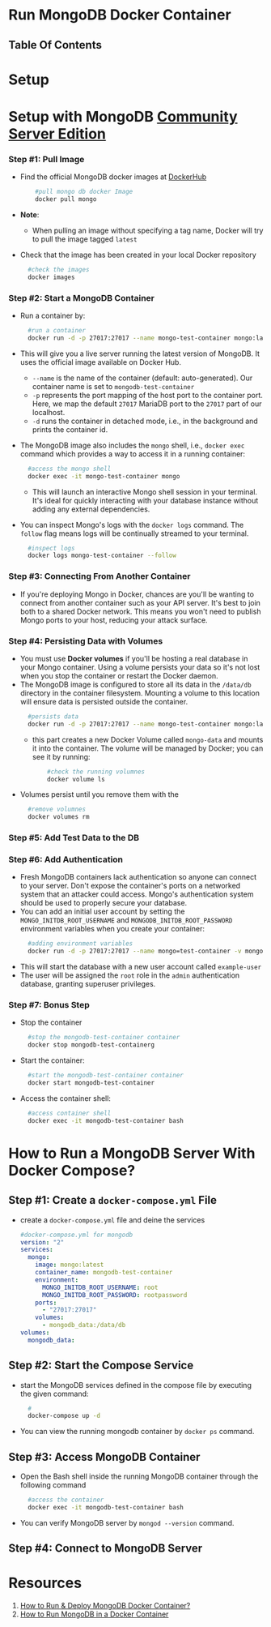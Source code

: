 # Run MongoDB Docker Container

## Table Of Contents

# Setup

# Setup with MongoDB [Community Server Edition](https://www.mongodb.com/try/download/community)

### Step #1: Pull Image

- Find the official MongoDB docker images at [DockerHub](https://hub.docker.com/_/mongo)
  ```sh
      #pull mongo db docker Image
      docker pull mongo
  ```
- **Note**:

  - When pulling an image without specifying a tag name, Docker will try to pull the image tagged `latest`

- Check that the image has been created in your local Docker repository

  ```sh
    #check the images
    docker images
  ```

### Step #2: Start a MongoDB Container

- Run a container by:
  ```sh
    #run a container
    docker run -d -p 27017:27017 --name mongo-test-container mongo:latest
  ```
- This will give you a live server running the latest version of MongoDB. It uses the official image available on Docker Hub.

  - `--name` is the name of the container (default: auto-generated). Our container name is set to `mongodb-test-container`
  - `-p` represents the port mapping of the host port to the container port. Here, we map the default `27017` MariaDB port to the `27017` part of our localhost.
  - `-d` runs the container in detached mode, i.e., in the background and prints the container id.

- The MongoDB image also includes the `mongo` shell, i.e., `docker exec` command which provides a way to access it in a running container:

  ```sh
    #access the mongo shell
    docker exec -it mongo-test-container mongo
  ```

  - This will launch an interactive Mongo shell session in your terminal. It's ideal for quickly interacting with your database instance without adding any external dependencies.

- You can inspect Mongo's logs with the `docker logs` command. The `follow` flag means logs will be continually streamed to your terminal.
  ```sh
    #inspect logs
    docker logs mongo-test-container --follow
  ```

### Step #3: Connecting From Another Container

- If you're deploying Mongo in Docker, chances are you'll be wanting to connect from another container such as your API server. It's best to join both to a shared Docker network. This means you won't need to publish Mongo ports to your host, reducing your attack surface.

### Step #4: Persisting Data with Volumes

- You must use **Docker volumes** if you'll be hosting a real database in your Mongo container. Using a volume persists your data so it's not lost when you stop the container or restart the Docker daemon.
- The MongoDB image is configured to store all its data in the `/data/db` directory in the container filesystem. Mounting a volume to this location will ensure data is persisted outside the container.
  ```sh
    #persists data
    docker run -d -p 27017:27017 --name mongo-test-container mongo:latest -v mongo-data:/data/db mongo:latest
  ```
  - this part creates a new Docker Volume called `mongo-data` and mounts it into the container. The volume will be managed by Docker; you can see it by running:
    ```sh
        #check the running volumnes
        docker volume ls
    ```
- Volumes persist until you remove them with the
  ```sh
    #remove volumnes
    docker volumes rm
  ```

### Step #5: Add Test Data to the DB

### Step #6: Add Authentication

- Fresh MongoDB containers lack authentication so anyone can connect to your server. Don't expose the container's ports on a networked system that an attacker could access. Mongo's authentication system should be used to properly secure your database.
- You can add an initial user account by setting the `MONGO_INITDB_ROOT_USERNAME` and `MONGODB_INITDB_ROOT_PASSWORD` environment variables when you create your container:
  ```sh
    #adding environment variables
    docker run -d -p 27017:27017 --name mongo=test-container -v mongo-data:/data/db -e MONGODB_INITDB_ROOT_USERNAME=example-user -e MONGODB_INITDB_ROOT_PASSWORD=example-pass mongo:latest
  ```
- This will start the database with a new user account called `example-user`
- The user will be assigned the `root` role in the `admin` authentication database, granting superuser privileges.

### Step #7: Bonus Step

- Stop the container

  ```sh
    #stop the mongodb-test-container container
    docker stop mongodb-test-containerg
  ```

- Start the container:

  ```sh
    #start the mongodb-test-container container
    docker start mongodb-test-container
  ```

- Access the container shell:
  ```sh
    #access container shell
    docker exec -it mongodb-test-container bash
  ```

# How to Run a MongoDB Server With Docker Compose?

## Step #1: Create a `docker-compose.yml` File

- create a `docker-compose.yml` file and deine the services
  ```yml
  #docker-compose.yml for mongodb
  version: "2"
  services:
    mongo:
      image: mongo:latest
      container_name: mongodb-test-container
      environment:
        MONGO_INITDB_ROOT_USERNAME: root
        MONGO_INITDB_ROOT_PASSWORD: rootpassword
      ports:
        - "27017:27017"
      volumes:
        - mongodb_data:/data/db
  volumes:
    mongodb_data:
  ```

## Step #2: Start the Compose Service

- start the MongoDB services defined in the compose file by executing the given command:
  ```sh
    #
    docker-compose up -d
  ```
- You can view the running mongodb container by `docker ps` command.

## Step #3: Access MongoDB Container

- Open the Bash shell inside the running MongoDB container through the following command
  ```sh
    #access the container
    docker exec -it mongodb-test-container bash
  ```
- You can verify MongoDB server by `mongod --version` command.

## Step #4: Connect to MongoDB Server

# Resources

1. [How to Run & Deploy MongoDB Docker Container?](https://hevodata.com/learn/mongodb-docker/)
2. [How to Run MongoDB in a Docker Container](https://www.howtogeek.com/devops/how-to-run-mongodb-in-a-docker-container/)
